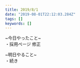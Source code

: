 ```yaml
---
title: 2019/8/1
date: "2019-08-01T22:12:03.284Z"
tags: []
keywords: []
---
```

~今日やったこと~\
・採用ページ 修正

~明日やること~\
・続き